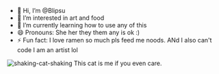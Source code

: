 - 👋 Hi, I’m @Blipsu
- 👀 I’m interested in art and food
- 🌱 I’m currently learning how to use any of this
- 😄 Pronouns: She her they them any is ok :)
- ⚡ Fun fact: I love ramen so much pls feed me noods. ANd I also can't code I am an artist lol

![shaking-cat-shaking](https://github.com/user-attachments/assets/0bf04e79-9eab-47b0-bf83-5845396db63e)
This cat is me if you even care.
